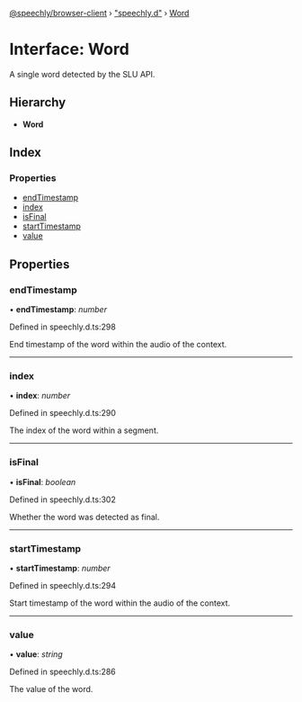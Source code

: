 [@speechly/browser-client](../README.md) › ["speechly.d"](../modules/_speechly_d_.md) › [Word](_speechly_d_.word.md)

# Interface: Word

A single word detected by the SLU API.

## Hierarchy

* **Word**

## Index

### Properties

* [endTimestamp](_speechly_d_.word.md#endtimestamp)
* [index](_speechly_d_.word.md#index)
* [isFinal](_speechly_d_.word.md#isfinal)
* [startTimestamp](_speechly_d_.word.md#starttimestamp)
* [value](_speechly_d_.word.md#value)

## Properties

###  endTimestamp

• **endTimestamp**: *number*

Defined in speechly.d.ts:298

End timestamp of the word within the audio of the context.

___

###  index

• **index**: *number*

Defined in speechly.d.ts:290

The index of the word within a segment.

___

###  isFinal

• **isFinal**: *boolean*

Defined in speechly.d.ts:302

Whether the word was detected as final.

___

###  startTimestamp

• **startTimestamp**: *number*

Defined in speechly.d.ts:294

Start timestamp of the word within the audio of the context.

___

###  value

• **value**: *string*

Defined in speechly.d.ts:286

The value of the word.
